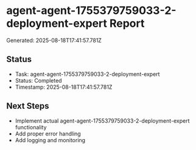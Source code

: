 # agent-agent-1755379759033-2-deployment-expert Report

Generated: 2025-08-18T17:41:57.781Z

## Status
- Task: agent-agent-1755379759033-2-deployment-expert
- Status: Completed
- Timestamp: 2025-08-18T17:41:57.781Z

## Next Steps
- Implement actual agent-agent-1755379759033-2-deployment-expert functionality
- Add proper error handling
- Add logging and monitoring
